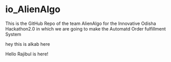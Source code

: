 # io_AlienAlgo
This is the GitHub Repo of the team AlienAlgo for the Innovative Odisha Hackathon2.0 in which we are going to make the Automatd Order fulfillment System


hey this is alkab here

Hello Rajibul is here!